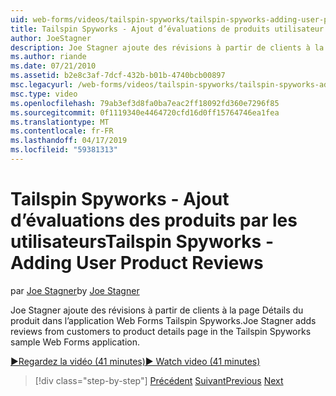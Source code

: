 ```yaml
---
uid: web-forms/videos/tailspin-spyworks/tailspin-spyworks-adding-user-product-reviews
title: Tailspin Spyworks - Ajout d’évaluations de produits utilisateur | Microsoft Docs
author: JoeStagner
description: Joe Stagner ajoute des révisions à partir de clients à la page Détails du produit dans l’application Web Forms Tailspin Spyworks.
ms.author: riande
ms.date: 07/21/2010
ms.assetid: b2e8c3af-7dcf-432b-b01b-4740bcb00897
msc.legacyurl: /web-forms/videos/tailspin-spyworks/tailspin-spyworks-adding-user-product-reviews
msc.type: video
ms.openlocfilehash: 79ab3ef3d8fa0ba7eac2ff18092fd360e7296f85
ms.sourcegitcommit: 0f1119340e4464720cfd16d0ff15764746ea1fea
ms.translationtype: MT
ms.contentlocale: fr-FR
ms.lasthandoff: 04/17/2019
ms.locfileid: "59381313"
---
```

# <a name="tailspin-spyworks---adding-user-product-reviews"></a><span data-ttu-id="35d49-103">Tailspin Spyworks - Ajout d’évaluations des produits par les utilisateurs</span><span class="sxs-lookup"><span data-stu-id="35d49-103">Tailspin Spyworks - Adding User Product Reviews</span></span>

<span data-ttu-id="35d49-104">par [Joe Stagner](https://github.com/JoeStagner)</span><span class="sxs-lookup"><span data-stu-id="35d49-104">by [Joe Stagner](https://github.com/JoeStagner)</span></span>

<span data-ttu-id="35d49-105">Joe Stagner ajoute des révisions à partir de clients à la page Détails du produit dans l’application Web Forms Tailspin Spyworks.</span><span class="sxs-lookup"><span data-stu-id="35d49-105">Joe Stagner adds reviews from customers to product details page in the Tailspin Spyworks sample Web Forms application.</span></span>

[<span data-ttu-id="35d49-106">&#9654;Regardez la vidéo (41 minutes)</span><span class="sxs-lookup"><span data-stu-id="35d49-106">&#9654; Watch video (41 minutes)</span></span>](https://channel9.msdn.com/Blogs/ASP-NET-Site-Videos/tailspin-spyworks-adding-user-product-reviews)

> [!div class="step-by-step"]
> <span data-ttu-id="35d49-107">[Précédent](tailspin-spyworks-final-check-out.md)
> [Suivant](tailspin-spyworks-displaying-user-reviews.md)</span><span class="sxs-lookup"><span data-stu-id="35d49-107">[Previous](tailspin-spyworks-final-check-out.md)
[Next](tailspin-spyworks-displaying-user-reviews.md)</span></span>
